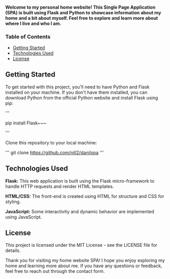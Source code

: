 #### Welcome to my personal home website! This Single Page Application (SPA) is built using Flask and Python to showcase information about my home and a bit about myself. Feel free to explore and learn more about where I live and who I am.

### Table of Contents 
- [Getting Started](#getting-started)
- [Technologies Used](#technologies-used)
- [License](#license)

## Getting Started

To get started with this project, you'll need to have Python and Flask installed on your machine. If you don't have them installed, you can download Python from the official Python website and install Flask using pip:

'''

pip install Flask~~~

'''

Clone this repository to your local machine:

'''
git clone https://github.com/nill2/danilspa
'''

##  Technologies Used
**Flask:** This web application is built using the Flask micro-framework to handle HTTP requests and render HTML templates.

**HTML/CSS:** The front-end is created using HTML for structure and CSS for styling.

**JavaScript:** Some interactivity and dynamic behavior are implemented using JavaScript.

<!--SQLite: A SQLite database is used to store contact form submissions.

Installation
Clone the repository as mentioned in the Getting Started section.

Create a virtual environment to isolate project dependencies:

bash
python -m venv venv
Activate the virtual environment:

On Windows:

bash
Copy code
venv\Scripts\activate
On macOS and Linux:

bash
Copy code
source venv/bin/activate
Install the project dependencies:

bash
Copy code
pip install -r requirements.txt
Usage
To run the application, use the following command:

bash
Copy code
python app.py
You can then access the application in your web browser by navigating to http://localhost:5000.

Contributing
If you'd like to contribute to this project or report issues, please follow these steps:

Fork the repository on GitHub.

Clone your forked repository to your local machine.

Create a new branch for your feature or bug fix.

Make your changes and commit them with descriptive commit messages.

Push your changes to your forked repository on GitHub.

Create a pull request to the original repository. -->

## License
This project is licensed under the MIT License - see the LICENSE file for details.

Thank you for visiting my home website SPA! I hope you enjoy exploring my home and learning more about me. If you have any questions or feedback, feel free to reach out through the contact form.